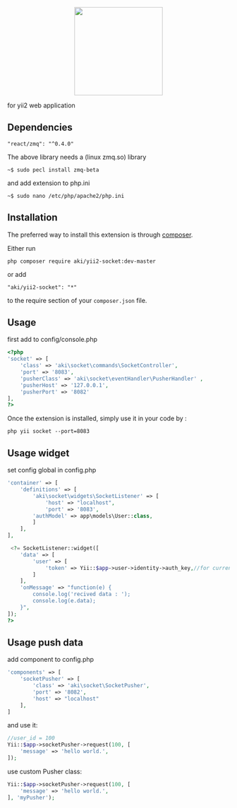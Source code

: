 <p align="center">
	<img width="200px" src="https://nulled-scripts.ir/yii2websocket.png">
</p>


for yii2 web application

## Dependencies


```
"react/zmq": "^0.4.0"
```
The above library needs a (linux zmq.so) library

```
~$ sudo pecl install zmq-beta
```
and add extension to php.ini

```
~$ sudo nano /etc/php/apache2/php.ini
```

## Installation

The preferred way to install this extension is through [composer](http://getcomposer.org/download/).

Either run

```
php composer require aki/yii2-socket:dev-master
```

or add

```
"aki/yii2-socket": "*"
```

to the require section of your `composer.json` file.

## Usage

first add to config/console.php

```php
<?php
'socket' => [
    'class' => 'aki\socket\commands\SocketController',
    'port' => '8083',
    'pusherClass' => 'aki\socket\eventHandler\PusherHandler' ,
    'pusherHost' => '127.0.0.1',
    'pusherPort' => '8082'
],
?>
```

Once the extension is installed, simply use it in your code by :

```
php yii socket --port=8083
```

## Usage widget
set config global in config.php
```php
'container' => [
    'definitions' => [
        'aki\socket\widgets\SocketListener' => [
            'host' => "localhost",
            'port' => '8083',
	    'authModel' => app\models\User::class,
        ]
    ],
],
```
```php
 <?= SocketListener::widget([
    'data' => [
        'user' => [
            'token' => Yii::$app->user->identity->auth_key,//for current login
        ]
    ],
    'onMessage' => "function(e) {
        console.log('recived data : ');
        console.log(e.data);
    }",
]);
?>
```

## Usage push data

add component to config.php
```php
'components' => [
    'socketPusher' => [
        'class' => 'aki\socket\SocketPusher',
        'port' => '8082',
        'host' => "localhost"
    ],
]
```

and use it:
```php
//user_id = 100
Yii::$app->socketPusher->request(100, [
    'message' => 'hello world.',
]);
```

use custom Pusher class:
```php
Yii::$app->socketPusher->request(100, [
    'message' => 'hello world.',
], 'myPusher');
```
